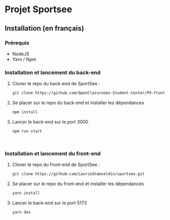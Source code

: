 # Projet Sportsee

## Installation (en français)

### Prérequis
- NodeJS 
- Yarn / Npm

### Installation et lancement du back-end
1. Cloner le repo du back-end de SportSee :
   ```bash
   git clone https://github.com/OpenClassrooms-Student-Center/P9-front-end-dashboard

2. Se placer sur le repo du back-end et installer les dépendances
   ```bash
   npm install

3. Lancer le back-end sur le port 3000
   ```bash
   npm run start

  

### Installation et lancement du front-end
1. Cloner le repo du front-end de SportSee :
   ```bash
   git clone https://github.com/LaurieShamseldin/sportsee.git

2. Se placer sur le repo du front-end et installer les dépendances
   ```bash
   yarn install

3. Lancer le back-end sur le port 5173
   ```bash
   yarn dev

  
